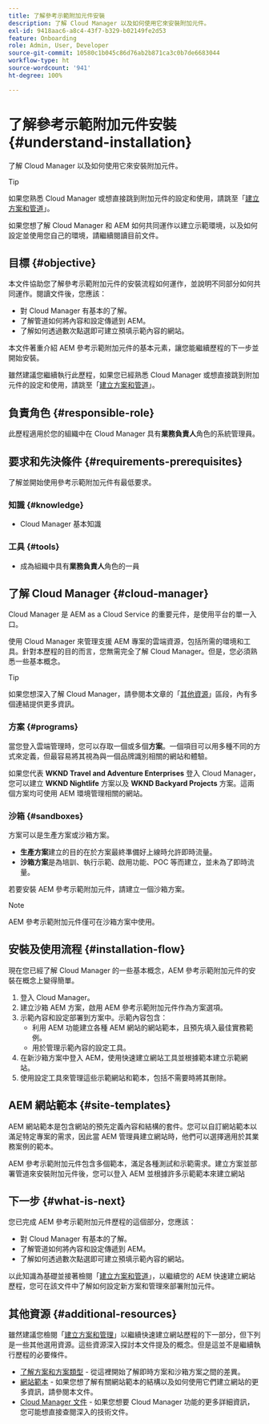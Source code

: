 ```yaml
---
title: 了解參考示範附加元件安裝
description: 了解 Cloud Manager 以及如何使用它來安裝附加元件。
exl-id: 9418aac6-a8c4-43f7-b329-b02149fe2d53
feature: Onboarding
role: Admin, User, Developer
source-git-commit: 10580c1b045c86d76ab2b871ca3c0b7de6683044
workflow-type: ht
source-wordcount: '941'
ht-degree: 100%

---
```


# 了解參考示範附加元件安裝 {#understand-installation}

了解 Cloud Manager 以及如何使用它來安裝附加元件。

>[!TIP]
>
>如果您熟悉 Cloud Manager 或想直接跳到附加元件的設定和使用，請跳至「[建立方案和管道](create-program.md)」。
>
>如果您想了解 Cloud Manager 和 AEM 如何共同運作以建立示範環境，以及如何設定並使用您自己的環境，請繼續閱讀目前文件。

## 目標 {#objective}

本文件協助您了解參考示範附加元件的安裝流程如何運作，並說明不同部分如何共同運作。閱讀文件後，您應該：

* 對 Cloud Manager 有基本的了解。
* 了解管道如何將內容和設定傳遞到 AEM。
* 了解如何透過數次點選即可建立預填示範內容的網站。

本文件著重介紹 AEM 參考示範附加元件的基本元素，讓您能繼續歷程的下一步並開始安裝。

雖然建議您繼續執行此歷程，如果您已經熟悉 Cloud Manager 或想直接跳到附加元件的設定和使用，請跳至「[建立方案和管道](create-program.md)」。

## 負責角色 {#responsible-role}

此歷程適用於您的組織中在 Cloud Manager 具有&#x200B;**業務負責人**&#x200B;角色的系統管理員。

## 要求和先決條件 {#requirements-prerequisites}

了解並開始使用參考示範附加元件有最低要求。

### 知識 {#knowledge}

* Cloud Manager 基本知識

### 工具 {#tools}

* 成為組織中具有&#x200B;**業務負責人**&#x200B;角色的一員

## 了解 Cloud Manager {#cloud-manager}

Cloud Manager 是 AEM as a Cloud Service 的重要元件，是使用平台的單一入口。

使用 Cloud Manager 來管理支援 AEM 專案的雲端資源，包括所需的環境和工具。針對本歷程的目的而言，您無需完全了解 Cloud Manager。但是，您必須熟悉一些基本概念。

>[!TIP]
>
>如果您想深入了解 Cloud Manager，請參閱本文章的「[其他資源](#additional-resources)」區段，內有多個連結提供更多資訊。

### 方案 {#programs}

當您登入雲端管理時，您可以存取一個或多個&#x200B;**方案**。一個項目可以用多種不同的方式來定義，但最容易將其視為與一個品牌識別相關的網站和體驗。

如果您代表 **WKND Travel and Adventure Enterprises** 登入 Cloud Manager，您可以建立 **WKND Nightlife** 方案以及 **WKND Backyard Projects** 方案。這兩個方案均可使用 AEM 環境管理相關的網站。

### 沙箱 {#sandboxes}

方案可以是生產方案或沙箱方案。

* **生產方案**&#x200B;建立的目的在於方案最終準備好上線時允許即時流量。
* **沙箱方案**&#x200B;是為培訓、執行示範、啟用功能、POC 等而建立，並未為了即時流量。

若要安裝 AEM 參考示範附加元件，請建立一個沙箱方案。

>[!NOTE]
>
>AEM 參考示範附加元件僅可在沙箱方案中使用。

## 安裝及使用流程 {#installation-flow}

現在您已經了解 Cloud Manager 的一些基本概念，AEM 參考示範附加元件的安裝在概念上變得簡單。

1. 登入 Cloud Manager。
1. 建立沙箱 AEM 方案，啟用 AEM 參考示範附加元件作為方案選項。
1. 示範內容和設定部署到方案中。示範內容包含：
   * 利用 AEM 功能建立各種 AEM 網站的網站範本，且預先填入最佳實務範例。
   * 用於管理示範內容的設定工具。
1. 在新沙箱方案中登入 AEM，使用快速建立網站工具並根據範本建立示範網站。
1. 使用設定工具來管理這些示範網站和範本，包括不需要時將其刪除。

## AEM 網站範本 {#site-templates}

AEM 網站範本是包含網站的預先定義內容和結構的套件。您可以自訂網站範本以滿足特定專案的需求，因此當 AEM 管理員建立網站時，他們可以選擇適用於其業務案例的範本。

AEM 參考示範附加元件包含多個範本，滿足各種測試和示範需求。建立方案並部署管道來安裝附加元件後，您可以登入 AEM 並根據許多示範範本來建立網站

## 下一步 {#what-is-next}

您已完成 AEM 參考示範附加元件歷程的這個部分，您應該：

* 對 Cloud Manager 有基本的了解。
* 了解管道如何將內容和設定傳遞到 AEM。
* 了解如何透過數次點選即可建立預填示範內容的網站。

以此知識為基礎並接著檢閱「[建立方案和管道](create-program.md)」，以繼續您的 AEM 快速建立網站歷程，您可在該文件中了解如何設定新方案和管理來部署附加元件。

## 其他資源 {#additional-resources}

雖然建議您檢閱「[建立方案和管理](create-program.md)」以繼續快速建立網站歷程的下一部分，但下列是一些其他選用資源。這些資源深入探討本文件提及的概念。但是這並不是繼續執行歷程的必要條件。

* [了解方案和方案類型](https://experienceleague.adobe.com/docs/experience-manager-cloud-service/content/implementing/using-cloud-manager/programs/program-types.html?lang=zh-Hant) - 從這裡開始了解即時方案和沙箱方案之間的差異。
* [網站範本](/help/sites-cloud/administering/site-creation/site-templates.md) - 如果您想了解有關網站範本的結構以及如何使用它們建立網站的更多資訊，請參閱本文件。
* [Cloud Manager 文件](https://experienceleague.adobe.com/docs/experience-manager-cloud-service/content/onboarding/onboarding-concepts/cloud-manager-introduction.html?lang=zh-Hant) - 如果您想要 Cloud Manager 功能的更多詳細資訊，您可能想直接查閱深入的技術文件。
